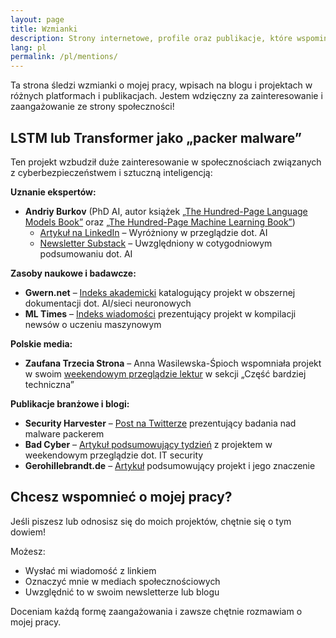 ```yaml
---
layout: page
title: Wzmianki
description: Strony internetowe, profile oraz publikacje, które wspominają o mnie, moim blogu lub moich projektach.
lang: pl
permalink: /pl/mentions/
---
```


Ta strona śledzi wzmianki o mojej pracy, wpisach na blogu i projektach w różnych platformach i publikacjach. Jestem wdzięczny za zainteresowanie i zaangażowanie ze strony społeczności!

## LSTM lub Transformer jako „packer malware”

Ten projekt wzbudził duże zainteresowanie w społecznościach związanych z cyberbezpieczeństwem i sztuczną inteligencją:

**Uznanie ekspertów:**

- **Andriy Burkov** (PhD AI, autor książek [„The Hundred-Page Language Models Book”](https://www.thelmbook.com/) oraz [„The Hundred-Page Machine Learning Book”](https://www.themlbook.com/))
  - [Artykuł na LinkedIn](https://www.linkedin.com/pulse/artificial-intelligence-282-andriy-burkov-idoxe/) – Wyróżniony w przeglądzie dot. AI
  - [Newsletter Substack](https://aiweekly.substack.com/p/true-positive-weekly-117) – Uwzględniony w cotygodniowym podsumowaniu dot. AI

**Zasoby naukowe i badawcze:**

- **Gwern.net** – [Indeks akademicki](https://gwern.net/doc/ai/nn/rnn/index) katalogujący projekt w obszernej dokumentacji dot. AI/sieci neuronowych
- **ML Times** – [Indeks wiadomości](https://news.lambda.ai/news/2025-06-30) prezentujący projekt w kompilacji newsów o uczeniu maszynowym

**Polskie media:**

- **Zaufana Trzecia Strona** – Anna Wasilewska-Śpioch wspomniała projekt w swoim [weekendowym przeglądzie lektur](https://zaufanatrzeciastrona.pl/post/weekendowa-lektura-odcinek-631-2025-07-06-bierzcie-i-czytajcie/) w sekcji „Część bardziej techniczna”

**Publikacje branżowe i blogi:**

- **Security Harvester** – [Post na Twitterze](https://x.com/secharvesterx/status/1939156936345182542) prezentujący badania nad malware packerem
- **Bad Cyber** – [Artykuł podsumowujący tydzień](https://badcyber.com/it-security-weekend-catch-up-july-6-2025/) z projektem w weekendowym przeglądzie dot. IT security
- **Gerohillebrandt.de** – [Artykuł](https://gerohillebrandt.de/posts/2025-06-29-ai-auto-summary/) podsumowujący projekt i jego znaczenie

## Chcesz wspomnieć o mojej pracy?

Jeśli piszesz lub odnosisz się do moich projektów, chętnie się o tym dowiem! 

Możesz:
- Wysłać mi wiadomość z linkiem
- Oznaczyć mnie w mediach społecznościowych
- Uwzględnić to w swoim newsletterze lub blogu

Doceniam każdą formę zaangażowania i zawsze chętnie rozmawiam o mojej pracy.